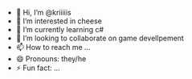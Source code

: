 - 👋 Hi, I’m @kriiiiis
- 👀 I’m interested in cheese
- 🌱 I’m currently learning c#
- 💞️ I’m looking to collaborate on game devellpement
- 📫 How to reach me ...
- 😄 Pronouns: they/he
- ⚡ Fun fact: ...

<!---
kriiiiis/kriiiiis is a ✨ special ✨ repository because its `README.md` (this file) appears on your GitHub profile.
You can click the Preview link to take a look at your changes.
--->
